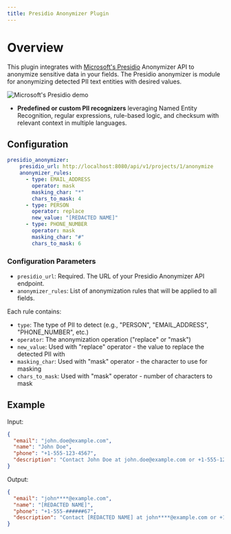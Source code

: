 ```yaml
---
title: Presidio Anonymizer Plugin 
---
```


# Overview

This plugin integrates with <a href="https://microsoft.github.io/presidio/anonymizer/">Microsoft's Presidio</a> Anonymizer API to anonymize sensitive data in your fields. The Presidio anonymizer is module for anonymizing detected PII text entities with desired values.

![Microsoft's Presidio demo](https://microsoft.github.io/presidio/assets/detection_flow.gif)

- **Predefined or custom PII recognizers** leveraging Named Entity Recognition, regular expressions, rule-based logic, and checksum with relevant context in multiple languages.  


## Configuration

```yaml
presidio_anonymizer:
    presidio_url: http://localhost:8080/api/v1/projects/1/anonymize
    anonymizer_rules:
      - type: EMAIL_ADDRESS
        operator: mask
        masking_char: "*"
        chars_to_mask: 4
      - type: PERSON
        operator: replace
        new_value: "[REDACTED NAME]"
      - type: PHONE_NUMBER
        operator: mask
        masking_char: "#"
        chars_to_mask: 6
```

### Configuration Parameters

- `presidio_url`: Required. The URL of your Presidio Anonymizer API endpoint.
- `anonymizer_rules`: List of anonymization rules that will be applied to all fields.

Each rule contains:
- `type`: The type of PII to detect (e.g., "PERSON", "EMAIL_ADDRESS", "PHONE_NUMBER", etc.)
- `operator`: The anonymization operation ("replace" or "mask")
- `new_value`: Used with "replace" operator - the value to replace the detected PII with
- `masking_char`: Used with "mask" operator - the character to use for masking
- `chars_to_mask`: Used with "mask" operator - number of characters to mask

## Example

Input:
```json
{
  "email": "john.doe@example.com",
  "name": "John Doe",
  "phone": "+1-555-123-4567",
  "description": "Contact John Doe at john.doe@example.com or +1-555-123-4567"
}
```

Output:
```json
{
  "email": "john****@example.com",
  "name": "[REDACTED NAME]",
  "phone": "+1-555-######67",
  "description": "Contact [REDACTED NAME] at john****@example.com or +1-555-######67"
}
``` 
